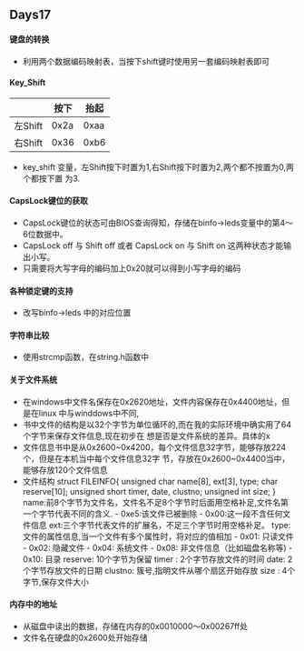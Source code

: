 ## Days17

#### 键盘的转换
- 利用两个数据编码映射表，当按下shift键时使用另一套编码映射表即可


#### Key_Shift
	
|						 |		按下			|			抬起		|
|------------|--------------|-------------|
|	左Shift		 |		0x2a			| 	0xaa			|
|	右Shift		 |		0x36			|		0xb6			|
	
- key_shift 变量，左Shift按下时置为1,右Shift按下时置为2,两个都不按置为0,两个都按下置
为3.

#### CapsLock键位的获取
- CapsLock键位的状态可由BIOS查询得知，存储在binfo->leds变量中的第4～6位数据中。
- CapsLock off 与 Shift off 或者 CapsLock on 与 Shift on 这两种状态才能输出小写。
- 只需要将大写字母的编码加上0x20就可以得到小写字母的编码

#### 各种锁定键的支持
- 改写binfo->leds 中的对应位置

#### 字符串比较
- 使用strcmp函数，在string.h函数中

#### 关于文件系统
- 在windows中文件名保存在0x2620地址，文件内容保存在0x4400地址，但是在linux 中与winddows中不同,
- 书中文件的结构是以32个字节为单位循环的,而在我的实际环境中确实用了64个字节来保存文件信息,现在初步在
想是否是文件系统的差异。具体的x
- 文件信息书中是从0x2600~0x4200，每个文件信息32字节，能够存放224个，但是在本机当中每个文件信息32字
节，存放在0x2600~0x4400当中，能够存放120个文件信息
- 文件结构
		struct FILEINFO{
			unsigned char name[8], ext[3], type;
			char reserve[10];
			unsigned short timer, date, clustno;
			unsigned int size;
		}
	name:前8个字节为文件名，文件名不足8个字节时后面用空格补足,文件名第一个字节代表不同的含义.
		- 0xe5:该文件已被删除
		- 0x00:这一段不含任何文件信息
	ext:三个字节代表文件的扩展名，不足三个字节时用空格补足。
	type: 文件的属性信息,当一个文件有多个属性时，将对应的值相加
		- 0x01:	只读文件
		- 0x02:	隐藏文件
		- 0x04: 系统文件
		- 0x08: 非文件信息（比如磁盘名称等)
		- 0x10: 目录
	reserve: 10个字节为保留
	timer	: 2个字节存放文件的时间
	date: 	2个字节存放文件的日期
	clustno: 簇号,指明文件从哪个扇区开始存放
	size : 4个字节,保存文件大小

#### 内存中的地址
- 从磁盘中读出的数据，存储在内存的0x0010000～0x00267ff处
- 文件名在硬盘的0x2600处开始存储
